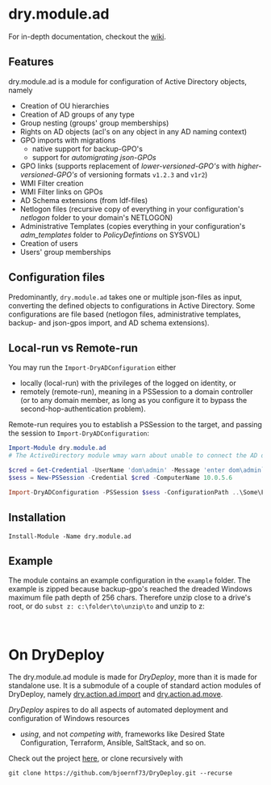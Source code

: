 # dry.module.ad

For in-depth documentation, checkout the [wiki](https://github.com/bjoernf73/dry.module.ad/wiki).

## Features
dry.module.ad is a module for configuration of Active Directory objects, namely
- Creation of OU hierarchies
- Creation of AD groups of any type
- Group nesting (groups' group memberships)
- Rights on AD objects (acl's on any object in any AD naming context)
- GPO imports with migrations
  - native support for backup-GPO's
  - support for *automigrating json-GPOs* 
- GPO links (supports replacement of *lower-versioned-GPO's* with *higher-versioned-GPO's* of versioning formats `v1.2.3` and `v1r2`)
- WMI Filter creation 
- WMI Filter links on GPOs
- AD Schema extensions (from ldf-files) 
- Netlogon files (recursive copy of everything in your configuration's *netlogon* folder to your domain's NETLOGON) 
- Administrative Templates (copies everything in your configuration's *adm_templates* folder to *PolicyDefintions* on SYSVOL) 
- Creation of users
- Users' group memberships 

## Configuration files
Predominantly, `dry.module.ad` takes one or multiple json-files as input, converting the defined objects to configurations in Active Directory. Some configurations are file based (netlogon files, administrative templates, backup- and json-gpos import, and AD schema extensions). 

## Local-run vs Remote-run
You may run the `Import-DryADConfiguration` either 
- locally (local-run) with the privileges of the logged on identity, or 
- remotely (remote-run), meaning in a PSSession to a domain controller (or to any domain member, as long as you configure it to bypass the second-hop-authentication problem).

Remote-run requires you to establish a PSSession to the target, and passing the session to `Import-DryADConfiguration`:
```powershell
Import-Module dry.module.ad
# The ActiveDirectory module wmay warn about unable to connect the AD drive - don't mind that.

$cred = Get-Credential -UserName 'dom\admin' -Message 'enter dom\admin`s password'
$sess = New-PSSession -Credential $cred -ComputerName 10.0.5.6

Import-DryADConfiguration -PSSession $sess -ConfigurationPath ..\Some\Folder -VariablesPath ...
```

## Installation

```
Install-Module -Name dry.module.ad
```

## Example
The module contains an example configuration in the `example` folder. The example is zipped because backup-gpo's reached the dreaded Windows maximum file path depth of 256 chars. Therefore unzip close to a drive's root, or do `subst z: c:\folder\to\unzip\to` and unzip to z:



<br>

# On DryDeploy
The dry.module.ad module is made for *DryDeploy*, more than it is made for standalone use. It is a submodule of a couple of standard action modules of DryDeploy, namely [dry.action.ad.import](https://github.com/bjoernf73/dry.action.ad.import) and [dry.action.ad.move](https://github.com/bjoernf73/dry.action.ad.move). 

*DryDeploy* aspires to do all aspects of automated deployment and configuration of Windows resources 
 - *using*, and not *competing with*, frameworks like Desired State Configuration, Terraform, Ansible, SaltStack, and so on. 

Check out the project [here](https://github.com/bjoernf73/DryDeploy), or clone recursively with 
```
git clone https://github.com/bjoernf73/DryDeploy.git --recurse
``` 